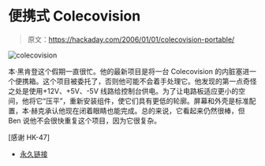 # 便携式 Colecovision

> 原文：<https://hackaday.com/2006/01/01/colecovision-portable/>

![colecovision](img/b000de2b4a175b2e43904a4ce67ad0d4.png)

本·黑肯登这个假期一直很忙。他的最新项目是将一台 Colecovision 的内脏塞进一个便携箱。这个项目被委托了，否则他可能不会着手处理它。他发现的第一点奇怪之处是使用+12V、+5V、-5V 线路给控制台供电。为了让电路板适应更小的空间，他将它“压平”，重新安装组件，使它们具有更低的轮廓。屏幕和外壳是标准配置，本·赫克承认他现在闭着眼睛也能完成。总的来说，它看起来仍然很棒，但 Ben 说他不会很快重复这个项目，因为它很复杂。

[感谢 HK-47]

*   [永久链接](http://www.benheck.com/Games/Coleco/ColecoP.htm)